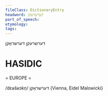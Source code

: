 ```yaml
---
fileClass: DictionaryEntry
headword: דערשרעקן
part_of_speech: 
etymology: 
tags: 
---
```

דערשרעקן
דערשראָקן

HASIDIC
=======
= EUROPE = 

/dɛʁšʁɔkn̩/ דערשראָקן {Vienna, Eidel Malowicki}